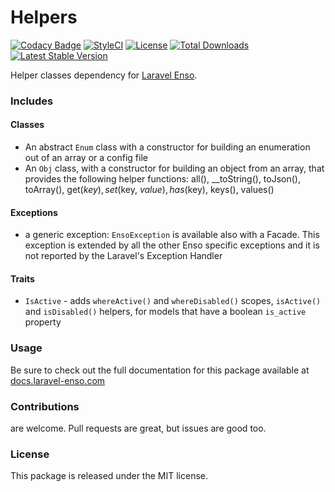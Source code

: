 # Helpers

[![Codacy Badge](https://api.codacy.com/project/badge/Grade/4c084aada0bf4f70bf397338300bfc5d)](https://www.codacy.com/app/laravel-enso/Helpers?utm_source=github.com&utm_medium=referral&utm_content=laravel-enso/Helpers&utm_campaign=badger)
[![StyleCI](https://styleci.io/repos/85466970/shield?branch=master)](https://styleci.io/repos/85466970)
[![License](https://poser.pugx.org/laravel-enso/helpers/license)](https://packagist.org/packages/laravel-enso/helpers)
[![Total Downloads](https://poser.pugx.org/laravel-enso/helpers/downloads)](https://packagist.org/packages/laravel-enso/helpers)
[![Latest Stable Version](https://poser.pugx.org/laravel-enso/helpers/version)](https://packagist.org/packages/laravel-enso/helpers)

Helper classes dependency for [Laravel Enso](https://github.com/laravel-enso/Enso).

### Includes

#### Classes
- An abstract `Enum` class with a constructor for building an enumeration out of an array or a config file 
- An `Obj` class, with a constructor for building an object from an array, that provides the following helper functions: all(), __toString(), toJson(), toArray(), get($key), set($key, $value), has($key), keys(), values()

#### Exceptions
- a generic exception: `EnsoException` is available also with a Facade. This exception is extended by all the other Enso specific exceptions and it is not reported by the Laravel's Exception Handler

#### Traits
- `IsActive` - adds `whereActive()` and `whereDisabled()` scopes, `isActive()` and `isDisabled()` helpers, for models that have a boolean `is_active` property

### Usage

Be sure to check out the full documentation for this package available at [docs.laravel-enso.com](https://docs.laravel-enso.com/packages/helpers.html)


### Contributions

are welcome. Pull requests are great, but issues are good too.

### License

This package is released under the MIT license.
<!--/h-->